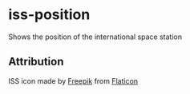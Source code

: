 # iss-position
Shows the position of the international space station

## Attribution

ISS icon made by [Freepik](https://www.freepik.com) from [Flaticon](www.flaticon.com)
